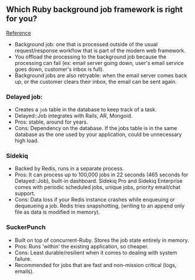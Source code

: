 ## Which Ruby background job framework is right for you?
[Reference](http://blog.scoutapp.com/articles/2016/02/16/which-ruby-background-job-framework-is-right-for-you)

- Background job: one that is processed outside of the usual request/response workflow that is part of the modern web framework.
- You offload the processing to the background job because the processing can fail (ex: email server going down, user's email service goes down, customer's inbox is full).
- Background jobs are also retryable: when the email server comes back up, or the customer clears their inbox, the email can be sent again.

### Delayed job:

- Creates a `job` table in the database to keep track of a task.
- Delayed::Job integrates with Rails, AR, Mongoid.
- Pros: stable, around for years.
- Cons: Dependency on the database. If the jobs table is in the same database as the one used by your application, could be unnecessary high load.

### Sidekiq

- Backed by Redis, runs in a separate process.
- Pros: It can process up to 100,000 jobs in 22 seconds (465 seconds for Delayed::Job), built-in dashboard. Sidekiq Pro and Sidekiq Enterprise comes with periodic scheduled jobs, unique jobs, priority email/chat support.
- Cons: Data loss if your Redis instance crashes while enqueuing or dequeueing a job. Redis tries snapshotting, (writing to an append only file as data is modified in memory).

### SuckerPunch

- Built on top of concurrent-Ruby. Stores the job state entirely in memory.
- Pros: Runs 'within' the existing application, so cheaper.
- Cons: Least durable/resilient when it comes to dealing with system failure.
- Recommended for jobs that are fast and non-mission critical (logs, emails).
